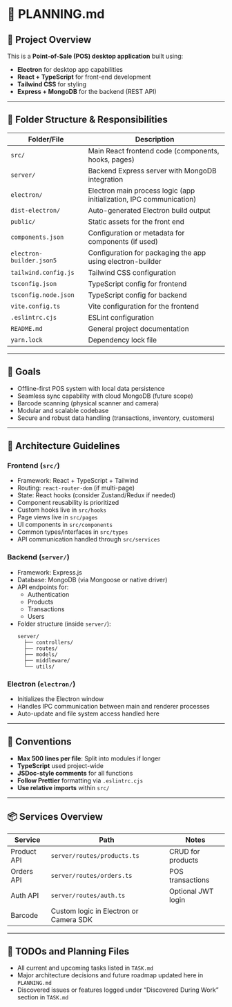 # 🧭 PLANNING.md

## 📌 Project Overview

This is a **Point-of-Sale (POS) desktop application** built using:
- **Electron** for desktop app capabilities
- **React + TypeScript** for front-end development
- **Tailwind CSS** for styling
- **Express + MongoDB** for the backend (REST API)

---

## 📁 Folder Structure & Responsibilities

| Folder/File             | Description |
|-------------------------|-------------|
| `src/`                  | Main React frontend code (components, hooks, pages) |
| `server/`               | Backend Express server with MongoDB integration |
| `electron/`             | Electron main process logic (app initialization, IPC communication) |
| `dist-electron/`        | Auto-generated Electron build output |
| `public/`               | Static assets for the front end |
| `components.json`       | Configuration or metadata for components (if used) |
| `electron-builder.json5` | Configuration for packaging the app using electron-builder |
| `tailwind.config.js`    | Tailwind CSS configuration |
| `tsconfig.json`         | TypeScript config for frontend |
| `tsconfig.node.json`    | TypeScript config for backend |
| `vite.config.ts`        | Vite configuration for the frontend |
| `.eslintrc.cjs`         | ESLint configuration |
| `README.md`             | General project documentation |
| `yarn.lock`             | Dependency lock file |

---

## 🎯 Goals

- Offline-first POS system with local data persistence
- Seamless sync capability with cloud MongoDB (future scope)
- Barcode scanning (physical scanner and camera)
- Modular and scalable codebase
- Secure and robust data handling (transactions, inventory, customers)

---

## 📐 Architecture Guidelines

### Frontend (`src/`)
- Framework: React + TypeScript + Tailwind
- Routing: `react-router-dom` (if multi-page)
- State: React hooks (consider Zustand/Redux if needed)
- Component reusability is prioritized
- Custom hooks live in `src/hooks`
- Page views live in `src/pages`
- UI components in `src/components`
- Common types/interfaces in `src/types`
- API communication handled through `src/services`

### Backend (`server/`)
- Framework: Express.js
- Database: MongoDB (via Mongoose or native driver)
- API endpoints for:
  - Authentication
  - Products
  - Transactions
  - Users
- Folder structure (inside `server/`):
  ```
  server/
    ├── controllers/
    ├── routes/
    ├── models/
    ├── middleware/
    └── utils/
  ```

### Electron (`electron/`)
- Initializes the Electron window
- Handles IPC communication between main and renderer processes
- Auto-update and file system access handled here

---

## 🧱 Conventions

- **Max 500 lines per file**: Split into modules if longer
- **TypeScript** used project-wide
- **JSDoc-style comments** for all functions
- **Follow Prettier** formatting via `.eslintrc.cjs`
- **Use relative imports** within `src/`

---

## 📦 Services Overview

| Service     | Path                  | Notes |
|-------------|-----------------------|-------|
| Product API | `server/routes/products.ts` | CRUD for products |
| Orders API  | `server/routes/orders.ts` | POS transactions |
| Auth API    | `server/routes/auth.ts` | Optional JWT login |
| Barcode     | Custom logic in Electron or Camera SDK |

---

## 📑 TODOs and Planning Files

- All current and upcoming tasks listed in `TASK.md`
- Major architecture decisions and future roadmap updated here in `PLANNING.md`
- Discovered issues or features logged under “Discovered During Work” section in `TASK.md`
